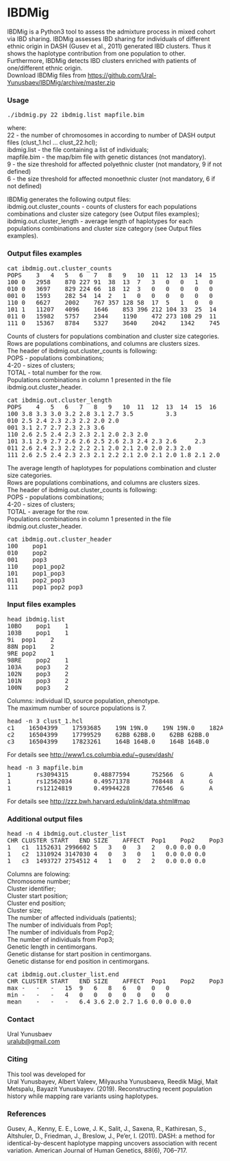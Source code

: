 # IBDMig

IBDMig is a Python3 tool to assess the admixture process in mixed cohort via IBD sharing. IBDMig assesses IBD sharing for individuals of different ethnic origin in DASH (Gusev et al., 2011) generated IBD clusters. Thus it shows the haplotype contribution from one population to other. Furthermore, IBDMig detects IBD clusters enriched with patients of one/different ethnic origin.<br>
Download IBDMig files from https://github.com/Ural-Yunusbaev/IBDMig/archive/master.zip

### Usage

<pre>./ibdmig.py 22 ibdmig.list mapfile.bim</pre>
where:<br>
22 - the number of chromosomes in according to number of DASH output files (clust_1.hcl ... clust_22.hcl);<br>
ibdmig.list - the file containing a list of individuals;<br>
mapfile.bim - the map/bim file with genetic distances (not mandatory).<br>
9  - the size threshold for affected polyethnic cluster (not mandatory, 9 if not defined)<br>
6  - the size threshold for affected monoethnic cluster (not mandatory, 6 if not defined)<br>

IBDMig generates the following output files:<br>
ibdmig.out.cluster_counts - counts of clusters for each populations combinations and cluster size category (see Output files examples);<br>
ibdmig.out.cluster_length - average length of haplotypes for each populations combinations and cluster size category (see Output files examples).<br>

### Output files examples

<pre>
cat ibdmig.out.cluster_counts
POPS	3	4	5	6	7	8	9	10	11	12	13	14	15	16	17	20	TOTAL
100	0	2958	870	227	91	38	13	7	3	0	0	1	0	0	0	0	4208
010	0	3697	829	224	66	18	12	3	0	0	0	0	0	0	0	0	4849
001	0	1593	282	54	14	2	1	0	0	0	0	0	0	0	0	0	1946
110	0	6627	2002	767	357	128	58	17	5	1	0	0	0	0	0	0	9962
101	1	11207	4096	1646	853	396	212	104	33	25	14	4	0	1	0	0	18592
011	0	15982	5757	2344	1190	472	273	108	29	11	6	2	1	0	0	0	26175
111	0	15367	8784	5327	3640	2042	1342	745	346	158	74	39	11	2	1	1	37879
</pre>
Counts of clusters for populations combination and cluster size categories.<br>
Rows are populations combinations, and columns are clusters sizes.<br>
The header of ibdmig.out.cluster_counts is following: <br>
POPS - populations combinations;<br>
4-20 - sizes of clusters;<br>
TOTAL - total number for the row.<br>
Populations combinations in column 1 presented in the file ibdmig.out.cluster_header.<br>

<pre>
cat ibdmig.out.cluster_length
POPS	4	5	6	7	8	9	10	11	12	13	14	15	16	17	20	TOTAL
100	3.8	3.3	3.0	3.2	2.8	3.1	2.7	3.5			3.3					3.6
010	2.5	2.4	2.3	2.3	2.2	2.0	2.0									2.5
001	3.1	2.7	2.7	2.3	2.3	3.6										3.0
110	2.6	2.5	2.4	2.3	2.3	2.1	2.0	2.3	2.0							2.5
101	3.1	2.9	2.7	2.6	2.6	2.5	2.6	2.3	2.4	2.3	2.6		2.3			3.0
011	2.6	2.4	2.3	2.2	2.2	2.1	2.0	2.1	2.0	2.0	2.3	2.0				2.5
111	2.6	2.5	2.4	2.3	2.3	2.1	2.2	2.1	2.0	2.1	2.0	1.8	2.1	2.0	2.1	2.5
</pre>
The average length of haplotypes for populations combination and cluster size categories.<br>
Rows are populations combinations, and columns are clusters sizes.<br>
The header of ibdmig.out.cluster_counts is following: <br>
POPS - populations combinations;<br>
4-20 - sizes of clusters;<br>
TOTAL - average for the row.<br>
Populations combinations in column 1 presented in the file ibdmig.out.cluster_header.<br>

<pre>
cat ibdmig.out.cluster_header
100    pop1
010    pop2
001    pop3
110    pop1_pop2
101    pop1_pop3
011    pop2_pop3
111    pop1_pop2_pop3
</pre>

### Input files examples

<pre>
head ibdmig.list
10BO	pop1	1
103B	pop1	1
9i	pop1	2
88N	pop1	2
9RE	pop2	1
98RE	pop2	1
103A	pop3	2
102N	pop3	2
101N	pop3	2
100N	pop3	2
</pre>
Columns: individual ID, source population, phenotype.<br>
The maximum number of source populations is 7.

<pre>
head -n 3 clust_1.hcl
c1    16504399    17593685    19N 19N.0    19N 19N.0    182A 182A.0    182A 182A.0    66i 66i.1    66i 66i.1    153A 153A.1    153A 153A.1
c2    16504399    17799529    62BB 62BB.0    62BB 62BB.0    55k 55k.0    55k 55k.0    190k 190k.0    190k 190k.0    51A 51A.1    51A 51A.1
c3    16504399    17823261    164B 164B.0    164B 164B.0    38BO 38BO.1    38BO 38BO.1    36i 36i.1    36i 36i.1    100k 100k.1    100k 100k.1
</pre>
For details see http://www1.cs.columbia.edu/~gusev/dash/

<pre>
head -n 3 mapfile.bim
1       rs3094315       0.48877594      752566  G       A
1       rs12562034      0.49571378      768448  A       G
1       rs12124819      0.49944228      776546  G       A
</pre>
For details see http://zzz.bwh.harvard.edu/plink/data.shtml#map

### Additional output files

<pre>
head -n 4 ibdmig.out.cluster_list
CHR	CLUSTER	START	END	SIZE	AFFECT	Pop1	Pop2	Pop3	LENGTH_cM	START_cM	END_cM
1	c1	1152631	2996602	5	3	0	3	2	0.0	0.0	0.0
1	c2	1310924	3147030	4	0	3	0	1	0.0	0.0	0.0
1	c3	1493727	2754512	4	1	0	2	2	0.0	0.0	0.0
</pre>
Columns are folowing:<br>
Chromosome number;<br>
Cluster identifier;<br>
Cluster start position;<br>
Cluster end position;<br>
Cluster size;<br>
The number of affected individuals (patients);<br>
The number of individuals from Pop1;<br>
The number of individuals from Pop2;<br>
The number of individuals from Pop3;<br>
Genetic length in centimorgans.<br>
Genetic distanse for start position in centimorgans.<br>
Genetic distanse for end position in centimorgans.<br>
<pre>
cat ibdmig.out.cluster_list.end
CHR	CLUSTER	START	END	SIZE	AFFECT	Pop1	Pop2	Pop3	LENGTH_cM	START_cM	END_cM
max	-	-	-	15	9	6	8	6	0	0	0
min	-	-	-	4	0	0	0	0	0	0	0
mean	-	-	-	6.4	3.6	2.0	2.7	1.6	0.0	0.0	0.0
</pre>

### Contact
Ural Yunusbaev<br>
uralub@gmail.com<br>

### Citing
This tool was developed for<br>
Ural Yunusbayev, Albert Valeev, Milyausha Yunusbaeva, Reedik Mägi, Mait Metspalu, Bayazit Yunusbayev. (2019). Reconstructing recent population history while mapping rare variants using haplotypes.<br>

### References
Gusev, A., Kenny, E. E., Lowe, J. K., Salit, J., Saxena, R., Kathiresan, S., Altshuler, D., Friedman, J., Breslow, J., Pe’er, I. (2011). DASH: a method for identical-by-descent haplotype mapping uncovers association with recent variation. American Journal of Human Genetics, 88(6), 706–717.
